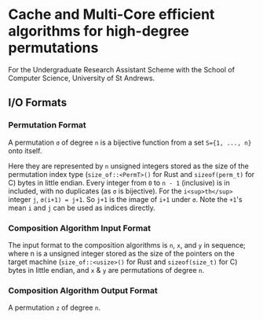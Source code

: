 # Cache and Multi-Core efficient algorithms for high-degree permutations

For the Undergraduate Research Assistant Scheme with the School of Computer Science, University of St Andrews.

## I/O Formats

### Permutation Format

A permutation `σ` of degree `n` is a bijective function from a set `S={1, ..., n}` onto itself.

Here they are represented by `n` unsigned integers stored as the size of the permutation index type (`size_of::<PermT>()` for Rust and `sizeof(perm_t)` for C) bytes in little endian. Every integer from `0` to `n - 1` (inclusive) is in included, with no duplicates (as `σ` is bijective). For the `i<sup>th</sup>` integer `j`, `σ(i+1) = j+1`. So `j+1` is the image of `i+1` under `σ`. Note the `+1`'s mean `i` and `j` can be used as indices directly.

### Composition Algorithm Input Format

The input format to the composition algorithms is `n`, `x`, and `y` in sequence; where n is a unsigned integer stored as the size of the pointers on the target machine (`size_of::<usize>()` for Rust and `sizeof(size_t)` for C) bytes in little endian, and `x` & `y` are permutations of degree `n`.

### Composition Algorithm Output Format

A permutation `z` of degree `n`.
